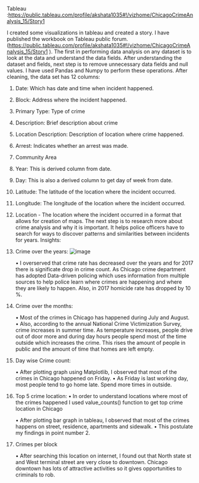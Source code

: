 Tableau :https://public.tableau.com/profile/akshata1035#!/vizhome/ChicagoCrimeAnalysis_15/Story1


I created some visualizations in tableau and created a story. I have published the workbook on Tableau public forum.(https://public.tableau.com/profile/akshata1035#!/vizhome/ChicagoCrimeAnalysis_15/Story1 ). The first in performing data analysis on any dataset is to look at the data and understand the data fields.
After understanding the dataset and fields, next step is to remove unnecessary data fields and null values. I have used Pandas and Numpy to perform these operations. 
After cleaning, the data set has 12 columns:
 1)	Date: Which has date and time when incident happened.
 2)	Block: Address where the incident happened.
 3)	Primary Type: Type of crime
 4)	Description: Brief description about crime
 5)	Location Description: Description of location where crime happened.
 6)	Arrest: Indicates whether an arrest was made.
 7)	Community Area
 8)	Year: This is derived column from date.
 9)	Day: This is also a derived column to get day of week from date.
 10)	Latitude: The latitude of the location where the incident occurred. 
 11)	Longitude: The longitude of the location where the incident occurred.
 12)	Location - The location where the incident occurred in a format that allows for creation of maps.
The next step is to research more about crime analysis and why it is important. It helps police officers have to search for ways to discover patterns and similarities between incidents for years.
Insights:
 1)	Crime over the years:
 ![image](https://user-images.githubusercontent.com/43126482/53515267-907b8e80-3a97-11e9-9335-ad875bfebd8d.png)
 
    •	I overserved that crime rate has decreased over the years and for 2017 there is significate drop in crime count. As Chicago crime       department has adopted Data-driven policing which uses information from multiple sources to help police learn where crimes are     happening and where they are likely to happen. Also, in 2017 homicide rate has dropped by 10 %.

 2)	Crime over the months:
 
    •	Most of the crimes in Chicago has happened during July and August.
    •	Also, according to the annual National Crime Victimization Survey, crime increases in summer time. As temperature increases,    people drive out of door more and during day hours people spend most of the time outside which increases the crime. This rises the amount of people in public and the amount of time that homes are left empty. 

 3)	Day wise Crime count:
 
    •	After plotting graph using Matplotlib, I observed that most of the crimes in Chicago happened on Friday.
    •	As Friday is last working day, most people tend to go home late. Spend more times in outside. 

 4)	Top 5 crime location:
    •	In order to understand locations where most of the crimes happened I used value_counts() function to get top crime location in  Chicago 
 
    •	After plotting bar graph in tableau, I observed that most of the crimes happens on street, residence, apartments and sidewalk.
    •	This postulate my findings in point number 2.

 5)	Crimes per block
 
    •	After searching this location on internet, I found out that North state st and West terminal street are very close to downtown.  Chicago downtown has lots of attractive activities  so it gives opportunities to criminals to rob.

